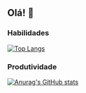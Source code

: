 ## Olá! 👋

### Habilidades
[![Top Langs](https://github-readme-stats.vercel.app/api/top-langs/?username=RicardoSprocati&show_icons=true&theme=tokyonight&layout=donut)](https://github.com/anuraghazra/github-readme-stats)

### Produtividade
[![Anurag's GitHub stats](https://github-readme-stats.vercel.app/api?username=RicardoSprocati&show_icons=true&theme=tokyonight)](https://github.com/anuraghazra/github-readme-stats)
